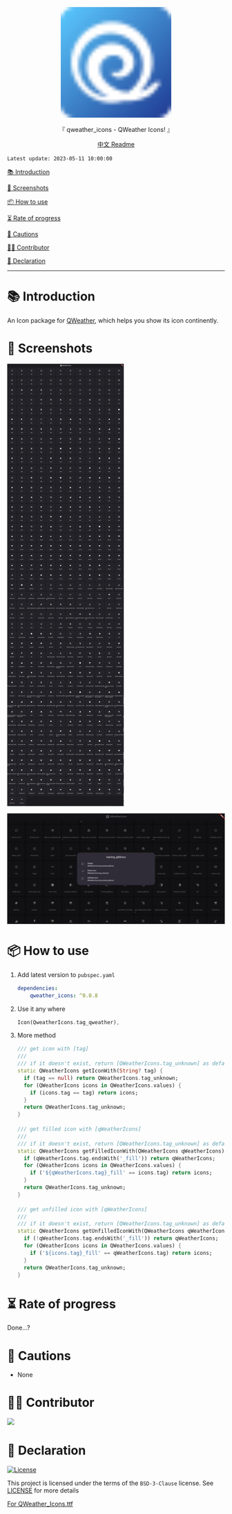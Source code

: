 <div align="center">

  <img width="256" alt="qweather_icons" src="https://raw.githubusercontent.com/Cierra-Runis/qweather_icons/master/.github/icon.svg">
  <p>『 qweather_icons - QWeather Icons! 』</p>
  <a href="https://github.com/Cierra-Runis/qweather_icons/blob/master/README_zh.md">中文 Readme</a>
</div>

`Latest update: 2023-05-11 10:00:00`

[📚 Introduction](#-Introduction)

[📸 Screenshots](#-Screenshots)

[📦 How to use](#-How-to-use)

[⏳ Rate of progress](#-Rate-of-progress)

[📌 Cautions](#-Cautions)

[🧑‍💻 Contributor](#-Contributor)

[🔦 Declaration](#-Declaration)

---

# 📚 Introduction

An Icon package for [QWeather](https://github.com/qwd/Icons), which helps you show its icon continently.

# 📸 Screenshots

![screenshot_1](https://raw.githubusercontent.com/Cierra-Runis/qweather_icons/master/.github/sreenshot_1.jpg)

![screenshot_2](https://raw.githubusercontent.com/Cierra-Runis/qweather_icons/master/.github/sreenshot_2.jpg)

# 📦 How to use

1. Add latest version to `pubspec.yaml`

    ```yaml
    dependencies:
        qweather_icons: ^0.0.8
    ```

2. Use it any where

    ```dart
    Icon(QweatherIcons.tag_qweather),
    ```

3. More method

    ```dart
    /// get icon with [tag]
    ///
    /// if it doesn't exist, return [QWeatherIcons.tag_unknown] as default value
    static QWeatherIcons getIconWith(String? tag) {
      if (tag == null) return QWeatherIcons.tag_unknown;
      for (QWeatherIcons icons in QWeatherIcons.values) {
        if (icons.tag == tag) return icons;
      }
      return QWeatherIcons.tag_unknown;
    }

    /// get filled icon with [qWeatherIcons]
    ///
    /// if it doesn't exist, return [QWeatherIcons.tag_unknown] as default value
    static QWeatherIcons getFilledIconWith(QWeatherIcons qWeatherIcons) {
      if (qWeatherIcons.tag.endsWith('_fill')) return qWeatherIcons;
      for (QWeatherIcons icons in QWeatherIcons.values) {
        if ('${qWeatherIcons.tag}_fill' == icons.tag) return icons;
      }
      return QWeatherIcons.tag_unknown;
    }

    /// get unfilled icon with [qWeatherIcons]
    ///
    /// if it doesn't exist, return [QWeatherIcons.tag_unknown] as default value
    static QWeatherIcons getUnfilledIconWith(QWeatherIcons qWeatherIcons) {
      if (!qWeatherIcons.tag.endsWith('_fill')) return qWeatherIcons;
      for (QWeatherIcons icons in QWeatherIcons.values) {
        if ('${icons.tag}_fill' == qWeatherIcons.tag) return icons;
      }
      return QWeatherIcons.tag_unknown;
    }
    ```

# ⏳ Rate of progress

Done...?

# 📌 Cautions

- None

# 🧑‍💻 Contributor

<a href="https://github.com/Cierra-Runis/qweather_icons/graphs/contributors">
  <img src="https://contrib.rocks/image?repo=Cierra-Runis/qweather_icons" />
</a>

# 🔦 Declaration

[![License](https://img.shields.io/github/license/Cierra-Runis/qweather_icons)](https://github.com/Cierra-Runis/qweather_icons/blob/master/LICENSE)

This project is licensed under the terms of the `BSD-3-Clause` license. See [LICENSE](https://github.com/Cierra-Runis/qweather_icons/blob/master/LICENSE) for more details

[For QWeather_Icons.ttf](https://github.com/qwd/Icons/blob/main/LICENSE)
